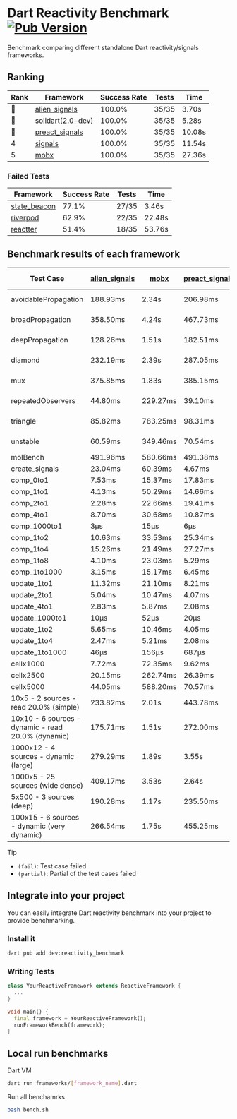# Dart Reactivity Benchmark [![Pub Version](https://img.shields.io/pub/v/reactivity_benchmark)](https://pub.dev/packages/reactivity_benchmark)

Benchmark comparing different standalone Dart reactivity/signals frameworks.

## Ranking

<!-- ranking start -->
| Rank | Framework | Success Rate | Tests | Time |
|------|-----------|--------------|-------|------|
| 🥇 | [alien_signals](https://github.com/medz/alien-signals-dart) | 100.0% | 35/35 | 3.70s |
| 🥈 | [solidart(2.0-dev)](https://github.com/nank1ro/solidart/tree/dev) | 100.0% | 35/35 | 5.28s |
| 🥉 | [preact_signals](https://pub.dev/packages/preact_signals) | 100.0% | 35/35 | 10.08s |
| 4 | [signals](https://github.com/rodydavis/signals.dart) | 100.0% | 35/35 | 11.54s |
| 5 | [mobx](https://github.com/mobxjs/mobx.dart) | 100.0% | 35/35 | 27.36s |

<!-- ranking end -->

### **Failed Tests**

<!-- fail start -->
| Framework | Success Rate | Tests | Time |
|-----------|--------------|-------|------|
| [state_beacon](https://github.com/jinyus/dart_beacon) | 77.1% | 27/35 | 3.46s |
| [riverpod](https://github.com/rrousselGit/riverpod) | 62.9% | 22/35 | 22.48s |
| [reactter](https://github.com/2devs-team/reactter) | 51.4% | 18/35 | 53.76s |

<!-- fail end -->

## Benchmark results of each framework

<!-- test-case start -->
| Test Case | [alien_signals](https://github.com/medz/alien-signals-dart) | [mobx](https://github.com/mobxjs/mobx.dart) | [preact_signals](https://pub.dev/packages/preact_signals) | [reactter](https://github.com/2devs-team/reactter) | [riverpod](https://github.com/rrousselGit/riverpod) | [signals](https://github.com/rodydavis/signals.dart) | [solidart(2.0-dev)](https://github.com/nank1ro/solidart/tree/dev) | [state_beacon](https://github.com/jinyus/dart_beacon) |
|---|---|---|---|---|---|---|---|---|
| avoidablePropagation | 188.93ms | 2.34s | 206.98ms | 1.25s | 1.41s | 210.98ms | 272.25ms | 153.66ms (fail) |
| broadPropagation | 358.50ms | 4.24s | 467.73ms | 4.99s | 79.90ms (fail) | 462.09ms | 505.87ms | 6.59ms (fail) |
| deepPropagation | 128.26ms | 1.51s | 182.51ms | 4.00s | 1.91s (fail) | 171.93ms | 172.27ms | 140.73ms (fail) |
| diamond | 232.19ms | 2.39s | 287.05ms | 14.03s (fail) | 2.56s (fail) | 288.91ms | 353.71ms | 198.68ms (fail) |
| mux | 375.85ms | 1.83s | 385.15ms | 1.02s | 572.68ms (fail) | 415.82ms | 439.19ms | 191.59ms (fail) |
| repeatedObservers | 44.80ms | 229.27ms | 39.10ms | 9.74s | 396.61ms (fail) | 46.92ms | 78.89ms | 52.09ms (fail) |
| triangle | 85.82ms | 783.25ms | 98.31ms | 4.52s | 940.43ms (fail) | 103.29ms | 114.58ms | 81.02ms (fail) |
| unstable | 60.59ms | 349.46ms | 70.54ms | 7.64s | 604.71ms (fail) | 74.65ms | 94.36ms | 340.10ms (fail) |
| molBench | 491.96ms | 580.66ms | 491.38ms | 5.90s | 12.88ms | 486.86ms | 491.99ms | 1.02ms |
| create_signals | 23.04ms | 60.39ms | 4.67ms | 13.34ms | 23.01ms | 24.81ms | 95.06ms | 65.03ms |
| comp_0to1 | 7.53ms | 15.37ms | 17.83ms | 13.68ms | 13.19ms | 12.05ms | 34.99ms | 59.74ms |
| comp_1to1 | 4.13ms | 50.29ms | 14.66ms | 99.56ms | 21.32ms | 24.10ms | 38.78ms | 60.32ms |
| comp_2to1 | 2.28ms | 22.66ms | 19.41ms | 72.37ms | 30.51ms | 22.46ms | 27.62ms | 41.88ms |
| comp_4to1 | 8.70ms | 30.68ms | 10.87ms | 85.23ms | 7.07ms | 5.91ms | 4.68ms | 17.78ms |
| comp_1000to1 | 3μs | 15μs | 6μs | 59.32ms | 4μs | 9μs | 14μs | 48μs |
| comp_1to2 | 10.63ms | 33.53ms | 25.34ms | 66.89ms | 12.71ms | 16.32ms | 28.42ms | 51.88ms |
| comp_1to4 | 15.26ms | 21.49ms | 27.27ms | 99.18ms | 21.24ms | 15.62ms | 21.02ms | 50.26ms |
| comp_1to8 | 4.10ms | 23.03ms | 5.29ms | 116.37ms | 6.35ms | 6.53ms | 23.63ms | 49.95ms |
| comp_1to1000 | 3.15ms | 15.17ms | 6.45ms | 47.90ms | 5.85ms | 4.46ms | 17.05ms | 44.91ms |
| update_1to1 | 11.32ms | 21.10ms | 8.21ms | N/A | 89.60ms | 9.21ms | 18.93ms | 5.77ms |
| update_2to1 | 5.04ms | 10.47ms | 4.07ms | N/A | 48.43ms | 4.56ms | 8.38ms | 2.92ms |
| update_4to1 | 2.83ms | 5.87ms | 2.08ms | N/A | 24.83ms | 2.32ms | 4.18ms | 1.49ms |
| update_1000to1 | 10μs | 52μs | 20μs | N/A | 207μs | 23μs | 41μs | 14μs |
| update_1to2 | 5.65ms | 10.46ms | 4.05ms | N/A | 45.60ms | 4.93ms | 8.19ms | 2.96ms |
| update_1to4 | 2.47ms | 5.21ms | 2.08ms | N/A | 22.14ms | 2.32ms | 4.12ms | 1.48ms |
| update_1to1000 | 46μs | 156μs | 687μs | N/A | 145μs | 43μs | 153μs | 452μs |
| cellx1000 | 7.72ms | 72.35ms | 9.62ms | N/A | N/A | 9.80ms | 12.04ms | 5.42ms |
| cellx2500 | 20.15ms | 262.74ms | 26.39ms | N/A | N/A | 31.75ms | 33.83ms | 23.35ms |
| cellx5000 | 44.05ms | 588.20ms | 70.57ms | N/A | N/A | 64.07ms | 82.66ms | 59.10ms |
| 10x5 - 2 sources - read 20.0% (simple) | 233.82ms | 2.01s | 443.78ms | N/A | 2.24s | 503.34ms | 350.31ms | 251.97ms |
| 10x10 - 6 sources - dynamic - read 20.0% (dynamic) | 175.71ms | 1.51s | 272.00ms | N/A | 1.51s (partial) | 275.85ms | 244.41ms | 202.03ms |
| 1000x12 - 4 sources - dynamic (large) | 279.29ms | 1.89s | 3.55s | N/A | 2.51s (partial) | 3.94s | 468.22ms | 333.49ms |
| 1000x5 - 25 sources (wide dense) | 409.17ms | 3.53s | 2.64s | N/A | 4.11s | 3.58s | 591.80ms | 498.15ms |
| 5x500 - 3 sources (deep) | 190.28ms | 1.17s | 235.50ms | N/A | 1.39s | 229.68ms | 253.73ms | 202.61ms |
| 100x15 - 6 sources - dynamic (very dynamic) | 266.54ms | 1.75s | 455.25ms | N/A | 1.86s (partial) | 483.79ms | 385.27ms | 259.88ms |

<!-- test-case end -->

> [!TIP]
> - `(fail)`: Test case failed
> - `(partial)`: Partial of the test cases failed

## Integrate into your project

You can easily integrate Dart reactivity benchmark into your project to provide benchmarking.

### Install it

```bash
dart pub add dev:reactivity_benchmark
```

### Writing Tests

```dart
class YourReactiveFramework extends ReactiveFramework {
  ...
}

void main() {
  final framework = YourReactiveFramework();
  runFrameworkBench(framework);
}
```

## Local run benchmarks

Dart VM
```bash
dart run frameworks/[framework_name].dart
```

Run all benchamrks
```bash
bash bench.sh
```
